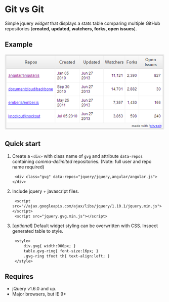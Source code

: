 # Git vs Git

Simple jquery *widget* that displays a stats table comparing multiple GitHub repositories (**created, updated, watchers, forks, open issues**).

## Example

![Git vs Git screenshot](/demo/example.gif "Example screenshot")

## Quick start

1. Create a `<div>` with class name of `gvg` and attribute `data-repos` containing *comma-delimited* repositories. (Note: full user and repo name required)

		<div class="gvg" data-repos="jquery/jquery,angular/angular.js"></div>

2. Include jquery + javascript files.

		<script src="//ajax.googleapis.com/ajax/libs/jquery/1.10.1/jquery.min.js"></script>
		<script src="jquery.gvg.min.js"></script>

3. [*optional*] Default widget styling can be overwritten with CSS. Inspect generated table to style.

		<style>
			div.gvg{ width:900px; }
			table.gvg-ring{ font-size:16px; }
			.gvg-ring tfoot th{ text-align:left; }
		</style>

## Requires

* jQuery v1.6.0 and up.
* Major browsers, but IE 9+